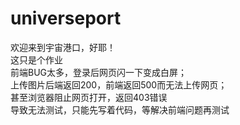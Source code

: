 # universeport  
  
欢迎来到宇宙港口，好耶！  
这只是个作业  
前端BUG太多，登录后网页闪一下变成白屏；  
  上传图片后端返回200，前端返回500而无法上传网页；  
  甚至浏览器阻止网页打开，返回403错误  
  导致无法测试，只能先写着代码，等解决前端问题再测试
